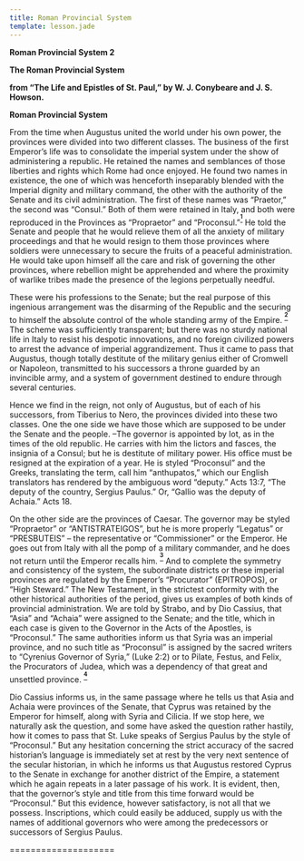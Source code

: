 ```yaml
---
title: Roman Provincial System
template: lesson.jade
---
```



**Roman Provincial System 2**

**The Roman Provincial System**

**from “The Life and Epistles of St. Paul,” by W. J. Conybeare and J. S.
Howson.**

**Roman Provincial System**

From the time when Augustus united the world under his own power, the
provinces were divided into two different classes. The business of the
first Emperor’s life was to consolidate the imperial system under the
show of administering a republic. He retained the names and semblances
of those liberties and rights which Rome had once enjoyed. He found two
names in existence, the one of which was henceforth inseparably blended
with the Imperial dignity and military command, the other with the
authority of the Senate and its civil administration. The first of these
names was “Praetor,” the second was “Consul.” Both of them were retained
in Italy, and both were reproduced in the Provinces as “Propraetor” and
“Proconsul.”<sup>**[<sup>1</sup>](#sdfootnote1sym)**</sup> He told the
Senate and people that he would relieve them of all the anxiety of
military proceedings and that he would resign to them those provinces
where soldiers were unnecessary to secure the fruits of a peaceful
administration. He would take upon himself all the care and risk of
governing the other provinces, where rebellion might be apprehended and
where the proximity of warlike tribes made the presence of the legions
perpetually needful.

These were his professions to the Senate; but the real purpose of this
ingenious arrangement was the disarming of the Republic and the securing
to himself the absolute control of the whole standing army of the
Empire. <sup>**[<sup>2</sup>](#sdfootnote2sym)**</sup> The scheme was
sufficiently transparent; but there was no sturdy national life in Italy
to resist his despotic innovations, and no foreign civilized powers to
arrest the advance of imperial aggrandizement. Thus it came to pass that
Augustus, though totally destitute of the military genius either of
Cromwell or Napoleon, transmitted to his successors a throne guarded by
an invincible army, and a system of government destined to endure
through several centuries.

Hence we find in the reign, not only of Augustus, but of each of his
successors, from Tiberius to Nero, the provinces divided into these two
classes. One the one side we have those which are supposed to be under
the Senate and the people. –The governor is appointed by lot, as in the
times of the old republic. He carries with him the lictors and fasces,
the insignia of a Consul; but he is destitute of military power. His
office must be resigned at the expiration of a year. He is styled
“Proconsul” and the Greeks, translating the term, call him “anthupatos,”
which our English translators has rendered by the ambiguous word
“deputy.” Acts 13:7, “The deputy of the country, Sergius Paulus.” Or,
“Gallio was the deputy of Achaia.” Acts 18.

On the other side are the provinces of Caesar. The governor may be
styled “Propraetor” or “ANTISTRATEIGOS”, but he is more properly
“Legatus” or “PRESBUTEIS” – the representative or “Commissioner” or the
Emperor. He goes out from Italy with all the pomp of a military
commander, and he does not return until the Emperor recalls him.
<sup>**[<sup>3</sup>](#sdfootnote3sym)**</sup> And to complete the
symmetry and consistency of the system, the subordinate districts or
these imperial provinces are regulated by the Emperor’s “Procurator”
(EPITROPOS), or “High Steward.” The New Testament, in the strictest
conformity with the other historical authorities of the period, gives us
examples of both kinds of provincial administration. We are told by
Strabo, and by Dio Cassius, that “Asia” and “Achaia” were assigned to
the Senate; and the title, which in each case is given to the Governor
in the Acts of the Apostles, is “Proconsul.” The same authorities inform
us that Syria was an imperial province, and no such title as “Proconsul”
is assigned by the sacred writers to “Cyrenius Governor of Syria,” (Luke
2:2) or to Pilate, Festus, and Felix, the Procurators of Judea, which
was a dependency of that great and unsettled province.
<sup>**[<sup>4</sup>](#sdfootnote4sym)**</sup>

Dio Cassius informs us, in the same passage where he tells us that Asia
and Achaia were provinces of the Senate, that Cyprus was retained by the
Emperor for himself, along with Syria and Cilicia. If we stop here, we
naturally ask the question, and some have asked the question rather
hastily, how it comes to pass that St. Luke speaks of Sergius Paulus by
the style of “Proconsul.” But any hesitation concerning the strict
accuracy of the sacred historian’s language is immediately set at rest
by the very next sentence of the secular historian, in which he informs
us that Augustus restored Cyprus to the Senate in exchange for another
district of the Empire, a statement which he again repeats in a later
passage of his work. It is evident, then, that the governor’s style and
title from this time forward would be “Proconsul.” But this evidence,
however satisfactory, is not all that we possess. Inscriptions, which
could easily be adduced, supply us with the names of additional
governors who were among the predecessors or successors of Sergius
Paulus.

====================

